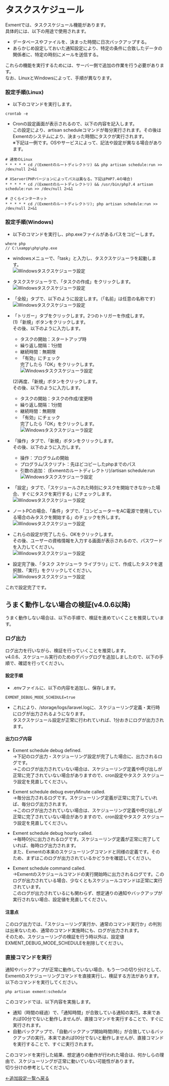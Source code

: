 # タスクスケジュール
Exmentでは、タスクスケジュール機能があります。  
具体的には、以下の用途で使用されます。  
- データベースやファイルを、決まった時間に日次バックアップする。  
- あらかじめ設定しておいた通知設定により、特定の条件に合致したデータの関係者に、特定の時刻にメールを送信する。

これらの機能を実行するためには、サーバー側で追加の作業を行う必要があります。  
なお、LinuxとWindowsによって、手順が異なります。

### 設定手順(Linux)
- 以下のコマンドを実行します。

~~~
crontab -e
~~~

- Cronの設定画面が表示されるので、以下の内容を記入します。  
この設定により、artisan scheduleコマンドが毎分実行されます。その後はExmentのシステムにより、決まった時間にタスクが実行されます。  
※下記は一例です。OSやサービスによって、記法や設定が異なる場合があります。

~~~
# 通常のLinux
* * * * * cd /(Exmentのルートディレクトリ) && php artisan schedule:run >> /dev/null 2>&1

# XServer(PHPバージョンによってパスは異なる。下記はPHP7.4の場合)
* * * * * cd /(Exmentのルートディレクトリ) && /usr/bin/php7.4 artisan schedule:run >> /dev/null 2>&1

# さくらインターネット
* * * * * cd /(Exmentのルートディレクトリ); php artisan schedule:run >> /dev/null 2>&1
~~~

### 設定手順(Windows)
- 以下のコマンドを実行し、php.exeファイルがあるパスをコピーします。  

~~~
where php
// C:\xampp\php\php.exe
~~~

- windowsメニューで、「task」と入力し、タスクスケジューラを起動します。  
![Windowsタスクスケジューラ設定](img/quickstart/task_windows2.png)

- タスクスケジューラで、「タスクの作成」をクリックします。
![Windowsタスクスケジューラ設定](img/quickstart/task_windows6.png)

- 「全般」タブで、以下のように設定します。（「名前」は任意の名称です）
![Windowsタスクスケジューラ設定](img/quickstart/task_windows1.png)

- 「トリガー」タブをクリックします。2つのトリガーを作成します。  
    (1)「新規」ボタンをクリックします。  
    その後、以下のように入力します。  
    - タスクの開始：スタートアップ時
    - 繰り返し間隔：1分間
    - 継続時間：無期限
    - 「有効」にチェック  
    完了したら「OK」をクリックします。  
![Windowsタスクスケジューラ設定](img/quickstart/task_windows3_1.png)

    (2)再度、「新規」ボタンをクリックします。  
    その後、以下のように入力します。  
    - タスクの開始：タスクの作成/変更時
    - 繰り返し間隔：1分間
    - 継続時間：無期限
    - 「有効」にチェック  
    完了したら「OK」をクリックします。  
![Windowsタスクスケジューラ設定](img/quickstart/task_windows3_2.png)

- 「操作」タブで、「新規」ボタンをクリックします。  
その後、以下のように入力します。
    - 操作：プログラムの開始
    - プログラム/スクリプト：先ほどコピーしたphpまでのパス
    - 引数の追加： (Exmentのルートディレクトリ)/artisan schedule:run
![Windowsタスクスケジューラ設定](img/quickstart/task_windows4.png)

- 「設定」タブで、「スケジュールされた時刻にタスクを開始できなかった場合、すぐにタスクを実行する」にチェックします。
![Windowsタスクスケジューラ設定](img/quickstart/task_windows5.png)

- ノートPCの場合、「条件」タブで、「コンピューターをAC電源で使用している場合のみタスクを開始する」のチェックを外します。 
![Windowsタスクスケジューラ設定](img/quickstart/task_windows9.png)

- これらの設定が完了したら、OKをクリックします。  
その後、ユーザーの資格情報を入力する画面が表示されるので、パスワードを入力してください。  
![Windowsタスクスケジューラ設定](img/quickstart/task_windows7.png)

- 設定完了後、「タスク スケジューラ ライブラリ」にて、作成したタスクを選択肢、「実行」をクリックしてください。 
![Windowsタスクスケジューラ設定](img/quickstart/task_windows8.png)

これで設定完了です。


## うまく動作しない場合の検証(v4.0.6以降)
うまく動作しない場合は、以下の手順で、検証を進めていくことを推奨しています。

### ログ出力
ログ出力を行いながら、検証を行っていくことを推奨します。  
v4.0.6、スケジュール実行のためのデバッグログを追加しましたので、以下の手順で、確認を行ってください。

#### 設定手順 
- .envファイルに、以下の内容を追加し、保存します。

~~~
EXMENT_DEBUG_MODE_SCHEDULE=true
~~~

- これにより、/storage/logs/laravel.logに、スケジューリング定義・実行時にログが出力されるようになります。  
タスクスケジュール設定が正常に行われていれば、1分おきにログが出力されます。


#### 出力ログ内容

- Exment schedule debug defined.  
→下記のログ出力・スケジューリング設定が完了した場合に、出力されるログです。  
→このログが出力されていない場合は、スケジューリング定義や呼び出しが正常に完了されていない場合がありますので、cron設定やタスク スケジューラ設定を見直してください。

- Exment schedule debug everyMinute called.  
→毎分出力されるログです。スケジューリング定義が正常に完了していれば、毎分ログ出力されます。  
→このログが出力されていない場合は、スケジューリング定義や呼び出しが正常に完了されていない場合がありますので、cron設定やタスク スケジューラ設定を見直してください。

- Exment schedule debug hourly called.  
→毎時0分に出力されるログです。スケジューリング定義が正常に完了していれば、毎時ログ出力されます。  
また、Exmentの本来のスケジューリングコマンドと同様の定義です。そのため、まずはこのログが出力されているかどうかを確認してください。

- Exment schedule command called.  
→Exmentのスケジュールコマンドの実行開始時に出力されるログです。このログが出力されている場合、少なくともスケジュールコマンドは正常に実行されています。  
このログが出力されているにも関わらず、想定通りの通知やバックアップが実行されない場合、設定値を見直してください。


#### 注意点
このログ出力では、「スケジューリング実行か、通常のコマンド実行か」の判別は出来ないため、通常のコマンド実施時にも、ログが出力されます。  
そのため、スケジューリングの検証を行う時以外は、設定値EXMENT_DEBUG_MODE_SCHEDULEを削除してください。


### 直接コマンドを実行
通知やバックアップが正常に動作していない場合、もう一つの切り分けとして、Exmentのスケジューリングコマンドを直接実行し、検証する方法があります。  
以下のコマンドを実行してください。

```
php artisan exment:schedule
```

このコマンドでは、以下内容を実施します。

- 通知（時間の経過）で、「通知時間」が合致している通知の実行。本来であれば00分でないと動作しませんが、直接コマンドを実行することで、すぐに実行されます。
- 自動バックアップで、「自動バックアップ開始時間(時)」が合致しているバックアップの実行。本来であれば00分でないと動作しませんが、直接コマンドを実行することで、すぐに実行されます。

このコマンドを実行した結果、想定通りの動作が行われた場合は、何かしらの理由で、スケジューリングが正常に動いていない可能性があります。  
切り分けの参考としてください。



[←追加設定一覧へ戻る](/ja/quickstart_more)